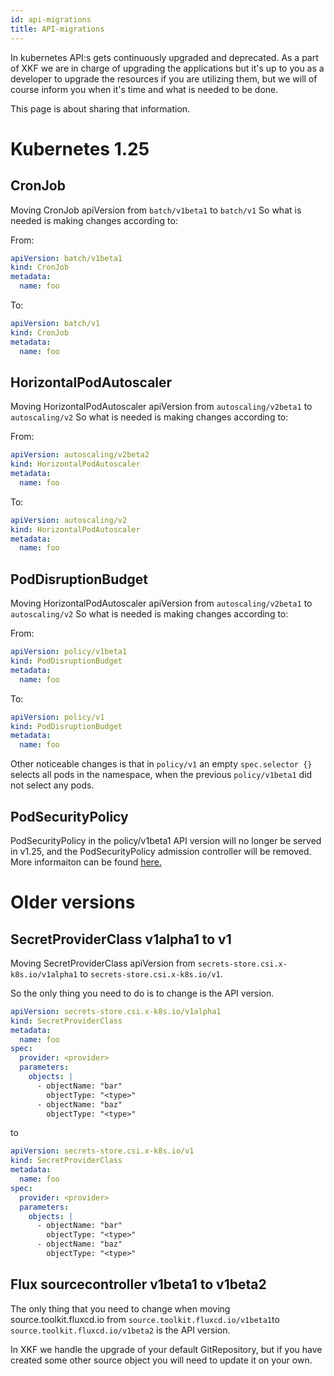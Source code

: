 ```yaml
---
id: api-migrations
title: API-migrations
---
```


In kubernetes API:s gets continuously upgraded and deprecated.
As a part of XKF we are in charge of upgrading the applications but it's up to you as a developer to upgrade the
resources if you are utilizing them, but we will of course inform you when it's time and what is needed to be done.

This page is about sharing that information.

# Kubernetes 1.25

## CronJob
Moving CronJob apiVersion from `batch/v1beta1` to `batch/v1`
So what is needed is making changes according to:

From:
````yaml
apiVersion: batch/v1beta1
kind: CronJob
metadata:
  name: foo
````

To:

````yaml
apiVersion: batch/v1
kind: CronJob
metadata:
  name: foo
````
## HorizontalPodAutoscaler
Moving HorizontalPodAutoscaler apiVersion from `autoscaling/v2beta1` to `autoscaling/v2`
So what is needed is making changes according to:

From:
````yaml
apiVersion: autoscaling/v2beta2
kind: HorizontalPodAutoscaler
metadata:
  name: foo
````

To:

````yaml
apiVersion: autoscaling/v2
kind: HorizontalPodAutoscaler
metadata:
  name: foo
````
## PodDisruptionBudget
Moving HorizontalPodAutoscaler apiVersion from `autoscaling/v2beta1` to `autoscaling/v2`
So what is needed is making changes according to:

From:
````yaml
apiVersion: policy/v1beta1
kind: PodDisruptionBudget
metadata:
  name: foo
````

To:

````yaml
apiVersion: policy/v1
kind: PodDisruptionBudget
metadata:
  name: foo
````
Other noticeable changes is that in `policy/v1` an empty `spec.selector {}` selects all pods in the namespace, when the previous `policy/v1beta1` did not select any pods.

## PodSecurityPolicy

PodSecurityPolicy in the policy/v1beta1 API version will no longer be served in v1.25, and the PodSecurityPolicy admission controller will be removed. More informaiton can be found [here.](https://kubernetes.io/docs/reference/using-api/deprecation-guide/#psp-v125)

# Older versions
## SecretProviderClass v1alpha1 to v1

Moving SecretProviderClass apiVersion from `secrets-store.csi.x-k8s.io/v1alpha1` to `secrets-store.csi.x-k8s.io/v1`.

So the only thing you need to do is to change is the API version.

```yaml
apiVersion: secrets-store.csi.x-k8s.io/v1alpha1
kind: SecretProviderClass
metadata:
  name: foo
spec:
  provider: <provider>
  parameters:
    objects: |
      - objectName: "bar"
        objectType: "<type>"
      - objectName: "baz"
        objectType: "<type>"
```

to

```yaml
apiVersion: secrets-store.csi.x-k8s.io/v1
kind: SecretProviderClass
metadata:
  name: foo
spec:
  provider: <provider>
  parameters:
    objects: |
      - objectName: "bar"
        objectType: "<type>"
      - objectName: "baz"
        objectType: "<type>"
```

## Flux sourcecontroller v1beta1 to v1beta2

The only thing that you need to change when moving source.toolkit.fluxcd.io from `source.toolkit.fluxcd.io/v1beta1`to `source.toolkit.fluxcd.io/v1beta2` is the API version.

In XKF we handle the upgrade of your default GitRepository, but if you have created some other source object you will need to update it on your own.

